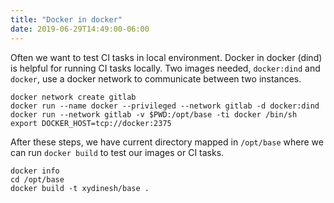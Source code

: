 ```yaml
---
title: "Docker in docker"
date: 2019-06-29T14:49:00-06:00
---
```

Often we want to test CI tasks in local environment. Docker in docker (dind) is helpful for running CI tasks locally. Two images needed, `docker:dind` and `docker`, use a docker network to communicate between two instances.

```
docker network create gitlab
docker run --name docker --privileged --network gitlab -d docker:dind
docker run --network gitlab -v $PWD:/opt/base -ti docker /bin/sh
export DOCKER_HOST=tcp://docker:2375
```

After these steps, we have current directory mapped in `/opt/base` where we can run `docker build` to test our images or CI tasks.
```
docker info
cd /opt/base
docker build -t xydinesh/base .
```

